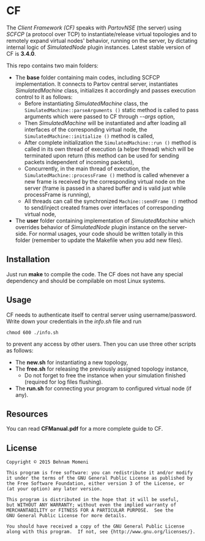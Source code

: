 # CF

The _Client Framework (CF)_ speaks with _PartovNSE_ (the server) using _SCFCP_ (a protocol over TCP) to instantiate/release virtual topologies and to remotely expand virtual nodes' behavior, running on the server, by dictating internal logic of _SimulatedNode_ plugin instances.
Latest stable version of CF is **3.4.0**.

This repo contains two main folders:

  - The **base** folder containing main codes, including SCFCP implementation. It connects to Partov central server, instantiates _SimulatedMachine_ class, initializes it accordingly and passes execution control to it as follows:
    + Before instantiating _SimulatedMachine_ class, the `SimulatedMachine::parseArguments ()` static method is called to pass arguments which were passed to CF through _--args_ option,
    + Then _SimulatedMachine_ will be instantiated and after loading all interfaces of the corresponding virtual node, the `SimulatedMachine::initialize ()` method is called,
    + After complete initialization the `SimulatedMachine::run ()` method is called in its own thread of execution (a helper thread) which will be terminated upon return (this method can be used for sending packets independent of incoming packets),
    + Concurrently, in the main thread of execution, the `SimulatedMachine::processFrame ()` method is called whenever a new frame is received by the corresponding virtual node on the server (frame is passed in a shared buffer and is valid just while processFrame is running),
    + All threads can call the synchronized `Machine::sendFrame ()` method to send/inject created frames over interfaces of corresponding virtual node,
  - The **user** folder containing implementation of _SimulatedMachine_ which overrides behavior of _SimulatedNode_ plugin instance on the server-side. For normal usages, your code should be written totally in this folder (remember to update the Makefile when you add new files).

## Installation

Just run **make** to compile the code. The CF does not have any special dependency and should be compilable on most Linux systems.

## Usage

CF needs to authenticate itself to central server using username/password. Write down your credentials in the _info.sh_ file and run

    chmod 600 ./info.sh

to prevent any access by other users. Then you can use three other scripts as follows:

  - The **new.sh** for instantiating a new topology,
  - The **free.sh** for releasing the previously assigned topology instance,
    * Do not forget to free the instance when your simulation finished (required for log files flushing).
  - The **run.sh** for connecting your program to configured virtual node (if any).

## Resources

You can read **CFManual.pdf** for a more complete guide to CF.

## License
    Copyright © 2015 Behnam Momeni

    This program is free software: you can redistribute it and/or modify
    it under the terms of the GNU General Public License as published by
    the Free Software Foundation, either version 3 of the License, or
    (at your option) any later version.

    This program is distributed in the hope that it will be useful,
    but WITHOUT ANY WARRANTY; without even the implied warranty of
    MERCHANTABILITY or FITNESS FOR A PARTICULAR PURPOSE.  See the
    GNU General Public License for more details.

    You should have received a copy of the GNU General Public License
    along with this program.  If not, see {http://www.gnu.org/licenses/}.
